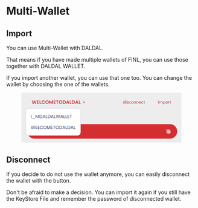 # Multi-Wallet

## Import

You can use Multi-Wallet with DALDAL.

That means if you have made multiple wallets of FINL, you can use those together with DALDAL WALLET.

If you import another wallet, you can use that one too. You can change the wallet by choosing the one of the wallets.

<figure><img src="../../../../../.gitbook/assets/daldal-wallet/ddw_multi_wallet.png" alt=""><figcaption></figcaption></figure>

## Disconnect

If you decide to do not use the wallet anymore, you can easily disconnect the wallet with the button.

Don't be afraid to make a decision. You can import it again if you still have the KeyStore File and remember the password of disconnected wallet.

